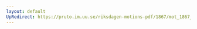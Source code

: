 ```yaml
---
layout: default
UpRedirect: https://pruto.im.uu.se/riksdagen-motions-pdf/1867/mot_1867__ak__156/mot_1867__ak__156-002.pdf
---
```

